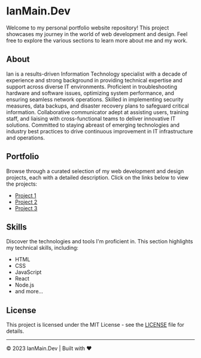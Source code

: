 # IanMain.Dev

Welcome to my personal portfolio website repository! This project showcases my journey in the world of web development and design. Feel free to explore the various sections to learn more about me and my work.

## About

Ian is a results-driven Information Technology specialist with a decade of experience and strong background in providing technical expertise and support across diverse IT environments. Proficient in troubleshooting hardware and software issues, optimizing system performance, and ensuring seamless network operations. Skilled in implementing security measures, data backups, and disaster recovery plans to safeguard critical information. Collaborative communicator adept at assisting users, training staff, and liaising with cross-functional teams to deliver innovative IT solutions. Committed to staying abreast of emerging technologies and industry best practices to drive continuous improvement in IT infrastructure and operations.

## Portfolio

Browse through a curated selection of my web development and design projects, each with a detailed description. Click on the links below to view the projects:

- [Project 1](#)
- [Project 2](#)
- [Project 3](#)

## Skills

Discover the technologies and tools I'm proficient in. This section highlights my technical skills, including:

- HTML
- CSS
- JavaScript
- React
- Node.js
- and more...

## License

This project is licensed under the MIT License - see the [LICENSE](LICENSE) file for details.

---

© 2023 IanMain.Dev | Built with ❤️

